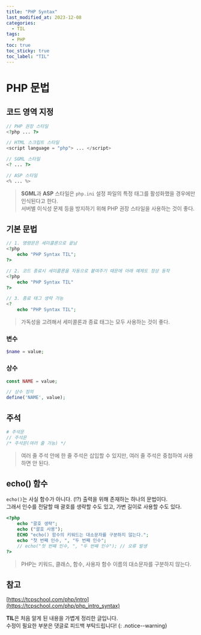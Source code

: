 ```yaml
---
title: "PHP Syntax"
last_modified_at: 2023-12-08
categories:
  - TIL
tags:
  - PHP
toc: true
toc_sticky: true
toc_label: "TIL"
---
```


# PHP 문법

## 코드 영역 지정

```php
// PHP 권장 스타일
<?php ... ?>

// HTML 스크립트 스타일
<script language = "php"> ... </script>

// SGML 스타일
<? ... ?>

// ASP 스타일
<% ... %>
```

> **SGML**과 **ASP** 스타일은 `php.ini` 설정 파일의 특정 태그를 활성화했을 경우에만 인식된다고 한다.<br>
서버별 이식성 문제 등을 방지하기 위해 PHP 권장 스타일을 사용하는 것이 좋다.

## 기본 문법

```php
// 1. 명령문은 세미콜론으로 끝남
<?php
    echo "PHP Syntax TIL";
?>

// 2. 코드 종료시 세미콜론을 자동으로 붙여주기 때문에 아래 예제도 정상 동작
<?php
    echo "PHP Syntax TIL"
?>

// 3. 종료 태그 생략 가능
<?
    echo "PHP Syntax TIL";
```

> 가독성을 고려해서 세미콜론과 종료 태그는 모두 사용하는 것이 좋다.

### 변수

```php
$name = value;
```

### 상수

```php
const NAME = value;

// 상수 정의
define('NAME', value);
```

## 주석

```php
# 주석문
// 주석문
/* 주석문(여러 줄 가능) */
```

> 여러 줄 주석 안에 한 줄 주석은 삽입할 수 있지만, 여러 줄 주석은 중첩하여 사용하면 안 된다.

## echo() 함수

`echo()`는 사실 함수가 아니다. (!?) 출력을 위해 존재하는 하나의 문법이다.<br>
그래서 인수를 전달할 때 괄호를 생략할 수도 있고, 가변 길이로 사용할 수도 있다.<br>

```php
<?php
    echo "괄호 생략";
    echo ("괄호 사용");
    ECHO "echo() 함수의 키워드는 대소문자를 구분하지 않는다.";
    echo "첫 번째 인수, ", "두 번째 인수";
    // echo("첫 번째 인수, ", "두 번째 인수"); // 오류 발생
?>
```

> PHP는 키워드, 클래스, 함수, 사용자 함수 이름의 대소문자를 구분하지 않는다.

## 참고

[https://tcpschool.com/php/intro](https://tcpschool.com/php/php_intro_syntax)

**TIL**은 처음 알게 된 내용을 가볍게 정리한 글입니다.<br>
수정이 필요한 부분은 댓글로 피드백 부탁드립니다!
{: .notice--warning}